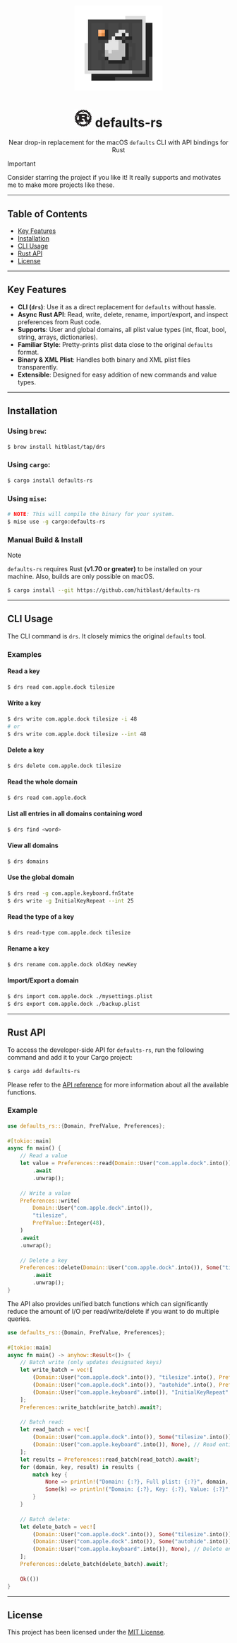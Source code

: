 <div align="center">

<img src="assets/logo.png" width="200px">

# <img src="https://raw.githubusercontent.com/github/explore/80688e429a7d4ef2fca1e82350fe8e3517d3494d/topics/rust/rust.png" width="40px"> defaults-rs

Near drop-in replacement for the macOS `defaults` CLI with API bindings for Rust

</div>

> [!IMPORTANT]
> Consider starring the project if you like it! It really supports and motivates me to make more projects like these.

---

## Table of Contents

- [Key Features](#key-features)
- [Installation](#installation)
- [CLI Usage](#cli-usage)
- [Rust API](#rust-api)
- [License](#license)

---

## Key Features

- **CLI (`drs`)**: Use it as a direct replacement for `defaults` without hassle.
- **Async Rust API**: Read, write, delete, rename, import/export, and inspect preferences from Rust code.
- **Supports**: User and global domains, all plist value types (int, float, bool, string, arrays, dictionaries).
- **Familiar Style**: Pretty-prints plist data close to the original `defaults` format.
- **Binary & XML Plist**: Handles both binary and XML plist files transparently.
- **Extensible**: Designed for easy addition of new commands and value types.

---

## Installation

### Using `brew`:

```sh
$ brew install hitblast/tap/drs
```

### Using `cargo`:

```sh
$ cargo install defaults-rs
```

### Using `mise`:

```sh
# NOTE: This will compile the binary for your system.
$ mise use -g cargo:defaults-rs
```

### Manual Build & Install

> [!NOTE]
> `defaults-rs` requires Rust **(v1.70 or greater)** to be installed on your machine. Also, builds are only possible on macOS.

```sh
$ cargo install --git https://github.com/hitblast/defaults-rs
```

---

## CLI Usage

The CLI command is `drs`. It closely mimics the original `defaults` tool.

### Examples

#### Read a key

```sh
$ drs read com.apple.dock tilesize
```

#### Write a key

```sh
$ drs write com.apple.dock tilesize -i 48
# or
$ drs write com.apple.dock tilesize --int 48
```

#### Delete a key

```sh
$ drs delete com.apple.dock tilesize
```

#### Read the whole domain

```sh
$ drs read com.apple.dock
```

#### List all entries in all domains containing word

```sh
$ drs find <word>
```

#### View all domains

```sh
$ drs domains
```

#### Use the global domain

```sh
$ drs read -g com.apple.keyboard.fnState
$ drs write -g InitialKeyRepeat --int 25
```

#### Read the type of a key

```sh
$ drs read-type com.apple.dock tilesize
```

#### Rename a key

```sh
$ drs rename com.apple.dock oldKey newKey
```

#### Import/Export a domain

```sh
$ drs import com.apple.dock ./mysettings.plist
$ drs export com.apple.dock ./backup.plist
```

---

## Rust API

To access the developer-side API for `defaults-rs`, run the following command and add it to your Cargo project:

```sh
$ cargo add defaults-rs
```

Please refer to the [API reference](https://hitblast.github.io/defaults-rs) for more information about all the available functions.

### Example

```rust
use defaults_rs::{Domain, PrefValue, Preferences};

#[tokio::main]
async fn main() {
    // Read a value
    let value = Preferences::read(Domain::User("com.apple.dock".into()), Some("tilesize"))
        .await
        .unwrap();

    // Write a value
    Preferences::write(
        Domain::User("com.apple.dock".into()),
        "tilesize",
        PrefValue::Integer(48),
    )
    .await
    .unwrap();

    // Delete a key
    Preferences::delete(Domain::User("com.apple.dock".into()), Some("tilesize"))
        .await
        .unwrap();
}
```

The API also provides unified batch functions which can significantly reduce the amount of I/O per read/write/delete if you want to do multiple queries.

```rust
use defaults_rs::{Domain, PrefValue, Preferences};

#[tokio::main]
async fn main() -> anyhow::Result<()> {
    // Batch write (only updates designated keys)
    let write_batch = vec![
        (Domain::User("com.apple.dock".into()), "tilesize".into(), PrefValue::Integer(48)),
        (Domain::User("com.apple.dock".into()), "autohide".into(), PrefValue::Boolean(true)),
        (Domain::User("com.apple.keyboard".into()), "InitialKeyRepeat".into(), PrefValue::Integer(25)),
    ];
    Preferences::write_batch(write_batch).await?;

    // Batch read:
    let read_batch = vec![
        (Domain::User("com.apple.dock".into()), Some("tilesize".into())),
        (Domain::User("com.apple.keyboard".into()), None), // Read entire domain
    ];
    let results = Preferences::read_batch(read_batch).await?;
    for (domain, key, result) in results {
        match key {
            None => println!("Domain: {:?}, Full plist: {:?}", domain, result),
            Some(k) => println!("Domain: {:?}, Key: {:?}, Value: {:?}", domain, k, result),
        }
    }

    // Batch delete:
    let delete_batch = vec![
        (Domain::User("com.apple.dock".into()), Some("tilesize".into())),
        (Domain::User("com.apple.dock".into()), Some("autohide".into())),
        (Domain::User("com.apple.keyboard".into()), None), // Delete entire domain file
    ];
    Preferences::delete_batch(delete_batch).await?;

    Ok(())
}
```

---

## License

This project has been licensed under the [MIT License](./LICENSE).
